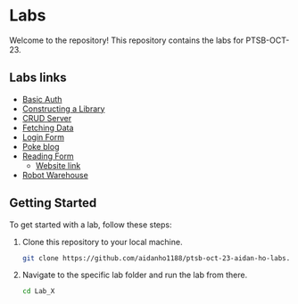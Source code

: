 # Labs

Welcome to the repository! This repository contains the labs for PTSB-OCT-23.

## Labs links

- [Basic Auth](./basic-auth/)
- [Constructing a Library](./constructing-a-library/)
- [CRUD Server](./crud-server/)
- [Fetching Data](./fetching-data/)
- [Login Form](./login-form/)
- [Poke blog](./poke-blog/)
- [Reading Form](./reading-forms)
    - [Website link](https://aidanho1188.github.io/Login-Form/)
- [Robot Warehouse](./robot-warehouse/)

## Getting Started

To get started with a lab, follow these steps:

1. Clone this repository to your local machine.
    ```bash
    git clone https://github.com/aidanho1188/ptsb-oct-23-aidan-ho-labs.git
    ```

2. Navigate to the specific lab folder and run the lab from there.
    ```bash
    cd Lab_X
    ```
